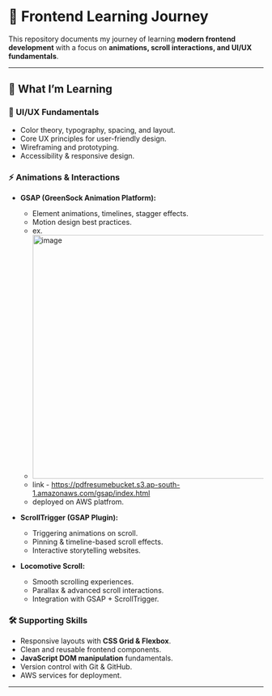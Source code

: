 # 🌟 Frontend Learning Journey  

This repository documents my journey of learning **modern frontend development** with a focus on **animations, scroll interactions, and UI/UX fundamentals**.  

---

## 📌 What I’m Learning  

### 🎨 UI/UX Fundamentals  
- Color theory, typography, spacing, and layout.  
- Core UX principles for user-friendly design.  
- Wireframing and prototyping.  
- Accessibility & responsive design.  

### ⚡ Animations & Interactions  
- **GSAP (GreenSock Animation Platform):**  
  - Element animations, timelines, stagger effects.  
  - Motion design best practices.
  - ex.
  - <img width="935" height="482" alt="image" src="https://github.com/user-attachments/assets/f50b1f1a-19aa-4e0f-ba86-4d6568bd75ee" />
  - link - https://pdfresumebucket.s3.ap-south-1.amazonaws.com/gsap/index.html
  - deployed on AWS platfrom.


- **ScrollTrigger (GSAP Plugin):**  
  - Triggering animations on scroll.  
  - Pinning & timeline-based scroll effects.  
  - Interactive storytelling websites.  

- **Locomotive Scroll:**  
  - Smooth scrolling experiences.  
  - Parallax & advanced scroll interactions.  
  - Integration with GSAP + ScrollTrigger.  

### 🛠 Supporting Skills  
- Responsive layouts with **CSS Grid & Flexbox**.  
- Clean and reusable frontend components.  
- **JavaScript DOM manipulation** fundamentals.  
- Version control with Git & GitHub.
-  AWS services for deployment.

---

